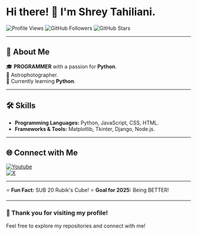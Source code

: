 # Hi there! 👋 I'm Shrey Tahiliani.

![Profile Views](https://komarev.com/ghpvc/?username=your-username&style=flat-square&color=blue) 
![GitHub Followers](https://img.shields.io/github/followers/your-username?style=social)
![GitHub Stars](https://img.shields.io/github/stars/your-username?style=social)

---

## 🚀 About Me
🎓 **PROGRAMMER** with a passion for **Python**.  
🌌 Astrophotographer.  
🌱 Currently learning **Python**.  

---

## 🛠️ Skills
- **Programming Languages:** Python, JavaScript, CSS, HTML.
- **Frameworks & Tools:** Matplotlib, Tkinter, Django, Node.js.

---

## 🌐 Connect with Me
[![Youtube](https://img.shields.io/badge/YouTube-Subscribe-red?logo=youtube&logoColor=white)](https:/youtube.com/@shrey_tahil)  
[![X](https://img.shields.io/badge/X-Follow-blue?logo=twitter&logoColor=white)](https://x.com/shreytahiliani)  

---

⭐️ **Fun Fact:** SUB 20 Rubik's Cube! 
⭐️ **Goal for 2025:** Being BETTER!

---

### 🌟 Thank you for visiting my profile!  
Feel free to explore my repositories and connect with me!


<!---
ShreyTahiliani/ShreyTahiliani is a ✨ special ✨ repository because its `README.md` (this file) appears on your GitHub profile.
You can click the Preview link to take a look at your changes.
--->
